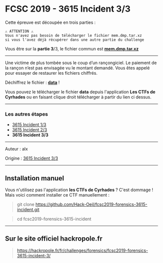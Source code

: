 # FCSC 2019 - 3615 Incident 3/3


Cette épreuve est découpée en trois parties :

```
⚠️ ATTENTION ⚠️
Vous n'avez pas besoin de télécharger le fichier mem.dmp.tar.xz
si vous l'avez déjà récupérer dans une autre partie du challenge
```

Vous être sur la **partie 3**/3, le fichier commun est **[mem.dmp.tar.xz](https://hackropole.fr/filer/fcsc2019-forensics-3615-incident/public_filer/mem.dmp.tar.xz)**

------------

Une victime de plus tombée sous le coup d’un rançongiciel. Le paiement de la rançon n’est pas envisagée vu le montant demandé. Vous êtes appelé pour essayer de restaurer les fichiers chiffrés.

Déchiffrez le fichier : **[data](https://hackropole.fr/challenges/fcsc2019-forensics-3615-incident/public/data)** !

Vous pouvez le télécharger le fichier **data** depuis l'application **Les CTFs de Cyrhades** ou en faisant clique droit télécharger à partir du lien ci dessus.


------------
### Les autres étapes

- [3615 Incident 1/3](README_1_3.md)
- [3615 Incident 2/3](README_2_3.md)
- **3615 Incident 3/3**


------------

Auteur : alx

Origine : [3615 Incident 3/3](https://hackropole.fr/fr/challenges/forensics/fcsc2019-forensics-3615-incident-3/)



------------

## Installation manuel
Vous n'utilisez pas l'application **les CTFs de Cyrhades** ? C'est dommage !
Mais voici comment installer ce CTF manuellement :

> git clone https://github.com/Hack-Oeil/fcsc2019-forensics-3615-incident.git

> cd fcsc2019-forensics-3615-incident


------------

## Sur le site officiel hackropole.fr
> https://hackropole.fr/fr/challenges/forensics/fcsc2019-forensics-3615-incident-3/